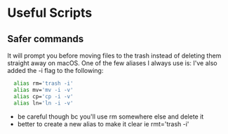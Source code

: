 # Useful Scripts

## Safer commands
It will prompt you before moving files to the trash instead of deleting them straight away on macOS.
One of the few aliases I always use is:
I've also added the -i flag to the following:
```sh
  alias rm='trash -i'
  alias mv='mv -i -v'
  alias cp='cp -i -v'
  alias ln='ln -i -v'
```
- be careful though bc you'll use rm somewhere else and delete it
- better to create a new alias to make it clear ie rmt='trash -i'